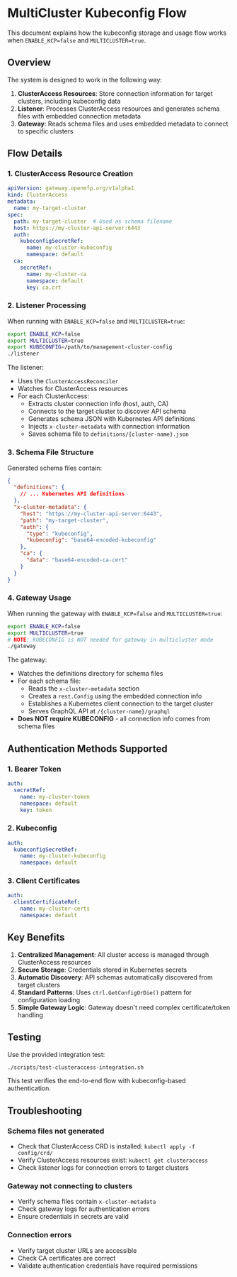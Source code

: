 # MultiCluster Kubeconfig Flow

This document explains how the kubeconfig storage and usage flow works when `ENABLE_KCP=false` and `MULTICLUSTER=true`.

## Overview

The system is designed to work in the following way:

1. **ClusterAccess Resources**: Store connection information for target clusters, including kubeconfig data
2. **Listener**: Processes ClusterAccess resources and generates schema files with embedded connection metadata
3. **Gateway**: Reads schema files and uses embedded metadata to connect to specific clusters

## Flow Details

### 1. ClusterAccess Resource Creation

```yaml
apiVersion: gateway.openmfp.org/v1alpha1
kind: ClusterAccess
metadata:
  name: my-target-cluster
spec:
  path: my-target-cluster  # Used as schema filename
  host: https://my-cluster-api-server:6443
  auth:
    kubeconfigSecretRef:
      name: my-cluster-kubeconfig
      namespace: default
  ca:
    secretRef:
      name: my-cluster-ca
      namespace: default
      key: ca.crt
```

### 2. Listener Processing

When running with `ENABLE_KCP=false` and `MULTICLUSTER=true`:

```bash
export ENABLE_KCP=false
export MULTICLUSTER=true
export KUBECONFIG=/path/to/management-cluster-config
./listener
```

The listener:
- Uses the `ClusterAccessReconciler` 
- Watches for ClusterAccess resources
- For each ClusterAccess:
  - Extracts cluster connection info (host, auth, CA)
  - Connects to the target cluster to discover API schema
  - Generates schema JSON with Kubernetes API definitions
  - Injects `x-cluster-metadata` with connection information
  - Saves schema file to `definitions/{cluster-name}.json`

### 3. Schema File Structure

Generated schema files contain:

```json
{
  "definitions": {
    // ... Kubernetes API definitions
  },
  "x-cluster-metadata": {
    "host": "https://my-cluster-api-server:6443",
    "path": "my-target-cluster",
    "auth": {
      "type": "kubeconfig",
      "kubeconfig": "base64-encoded-kubeconfig"
    },
    "ca": {
      "data": "base64-encoded-ca-cert"
    }
  }
}
```

### 4. Gateway Usage

When running the gateway with `ENABLE_KCP=false` and `MULTICLUSTER=true`:

```bash
export ENABLE_KCP=false
export MULTICLUSTER=true
# NOTE: KUBECONFIG is NOT needed for gateway in multicluster mode
./gateway
```

The gateway:
- Watches the definitions directory for schema files
- For each schema file:
  - Reads the `x-cluster-metadata` section
  - Creates a `rest.Config` using the embedded connection info
  - Establishes a Kubernetes client connection to the target cluster
  - Serves GraphQL API at `/{cluster-name}/graphql`
- **Does NOT require KUBECONFIG** - all connection info comes from schema files

## Authentication Methods Supported

### 1. Bearer Token
```yaml
auth:
  secretRef:
    name: my-cluster-token
    namespace: default
    key: token
```

### 2. Kubeconfig
```yaml
auth:
  kubeconfigSecretRef:
    name: my-cluster-kubeconfig
    namespace: default
```

### 3. Client Certificates
```yaml
auth:
  clientCertificateRef:
    name: my-cluster-certs
    namespace: default
```

## Key Benefits

1. **Centralized Management**: All cluster access is managed through ClusterAccess resources
2. **Secure Storage**: Credentials stored in Kubernetes secrets
3. **Automatic Discovery**: API schemas automatically discovered from target clusters
4. **Standard Patterns**: Uses `ctrl.GetConfigOrDie()` pattern for configuration loading
5. **Simple Gateway Logic**: Gateway doesn't need complex certificate/token handling

## Testing

Use the provided integration test:

```bash
./scripts/test-clusteraccess-integration.sh
```

This test verifies the end-to-end flow with kubeconfig-based authentication.

## Troubleshooting

### Schema files not generated
- Check that ClusterAccess CRD is installed: `kubectl apply -f config/crd/`
- Verify ClusterAccess resources exist: `kubectl get clusteraccess`
- Check listener logs for connection errors to target clusters

### Gateway not connecting to clusters
- Verify schema files contain `x-cluster-metadata`
- Check gateway logs for authentication errors
- Ensure credentials in secrets are valid

### Connection errors
- Verify target cluster URLs are accessible
- Check CA certificates are correct
- Validate authentication credentials have required permissions 